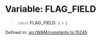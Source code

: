 # Variable: FLAG\_FIELD

> `const` **FLAG\_FIELD**: `2` = `2`

Defined in: [src/WAM/constants.ts:15245](https://github.com/Fokusdotid/bail/blob/043003e0dc220c8f52aef36f90c7026f3a192427/src/WAM/constants.ts#L15245)
